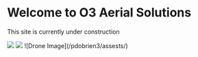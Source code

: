 <html>

<body>
  <h1>Welcome to O3 Aerial Solutions</h1>
  <p>This site is currently under construction</p>
  <img src="https://content.codecademy.com/articles/github-pages-via-web-app/happy-ice-cream.gif" />
  <img src="https://gifer.com/embed/SpxP" />
  ![Drone Image](/pdobrien3/assests/)
</body>

</html>
